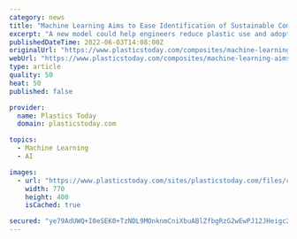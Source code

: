 ```yaml
---
category: news
title: "Machine Learning Aims to Ease Identification of Sustainable Composite Materials"
excerpt: "A new model could help engineers reduce plastic use and adopt biomass or renewable materials through a rapid search for sustainable composite alternatives."
publishedDateTime: 2022-06-03T14:08:00Z
originalUrl: "https://www.plasticstoday.com/composites/machine-learning-aims-ease-identification-sustainable-composite-materials"
webUrl: "https://www.plasticstoday.com/composites/machine-learning-aims-ease-identification-sustainable-composite-materials"
type: article
quality: 50
heat: 50
published: false

provider:
  name: Plastics Today
  domain: plasticstoday.com

topics:
  - Machine Learning
  - AI

images:
  - url: "https://www.plasticstoday.com/sites/plasticstoday.com/files/composites-sustainability-2HGH1B9.jpg"
    width: 770
    height: 400
    isCached: true

secured: "ye79AdUWQ+I0eSEK0+TzNDL9MOnknmCniXbuABlZfbgRzG2wEwPJ12JHeigc2sGQUWjQ9ozEWy/0MWkdecR37ffV2Kgd9gYnnG60KVRGX9W6Z2FXCprNLpS+vXVAUFJ1sq0tDMREleDqGyPxKpOyb4fZIeqHtNTLg5FDHi5R4zRrnIRxm/49PcFCMhZufLLssnjiOp8tI2XhLDm2PredlxqlOEEm+o8HfBeFrA299/bkxGdK1kp/HkBNPfebbU9s2AkOvCl2QXi1r2cE4KNG15M9apeyQPAQiWj1BL5eZTThXeI+iccwy40YZlhccJ7pRs/qMsZwE+wENi9e/Qlu8IPNhkjK0RgSSzxw4yEXHmc=;1nAkZIPg/HMJ/i5m7OdMPw=="
---
```


